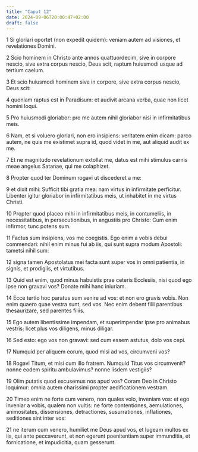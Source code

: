 ```yaml
---
title: "Caput 12"
date: 2024-09-06T20:00:47+02:00
draft: false
---
```



1 Si gloriari oportet (non expedit quidem): veniam autem ad visiones, et revelationes Domini.

2 Scio hominem in Christo ante annos quattuordecim, sive in corpore nescio, sive extra corpus nescio, Deus scit, raptum huiusmodi usque ad tertium caelum.

3 Et scio huiusmodi hominem sive in corpore, sive extra corpus nescio, Deus scit:

4 quoniam raptus est in Paradisum: et audivit arcana verba, quae non licet homini loqui.

5 Pro huiusmodi gloriabor: pro me autem nihil gloriabor nisi in infirmitatibus meis.

6 Nam, et si voluero gloriari, non ero insipiens: veritatem enim dicam: parco autem, ne quis me existimet supra id, quod videt in me, aut aliquid audit ex me.

7 Et ne magnitudo revelationum extollat me, datus est mihi stimulus carnis meae angelus Satanae, qui me colaphizet.

8 Propter quod ter Dominum rogavi ut discederet a me:

9 et dixit mihi: Sufficit tibi gratia mea: nam virtus in infirmitate perficitur. Libenter igitur gloriabor in infirmitatibus meis, ut inhabitet in me virtus Christi.

10 Propter quod placeo mihi in infirmitatibus meis, in contumeliis, in necessitatibus, in persecutionibus, in angustiis pro Christo: Cum enim infirmor, tunc potens sum.

11 Factus sum insipiens, vos me coegistis. Ego enim a vobis debui commendari: nihil enim minus fui ab iis, qui sunt supra modum Apostoli: tametsi nihil sum:

12 signa tamen Apostolatus mei facta sunt super vos in omni patientia, in signis, et prodigiis, et virtutibus.

13 Quid est enim, quod minus habuistis prae ceteris Ecclesiis, nisi quod ego ipse non gravavi vos? Donate mihi hanc iniuriam.

14 Ecce tertio hoc paratus sum venire ad vos: et non ero gravis vobis. Non enim quaero quae vestra sunt, sed vos. Nec enim debent filii parentibus thesaurizare, sed parentes filiis.

15 Ego autem libentissime impendam, et superimpendar ipse pro animabus vestris: licet plus vos diligens, minus diligar.

16 Sed esto: ego vos non gravavi: sed cum essem astutus, dolo vos cepi.

17 Numquid per aliquem eorum, quod misi ad vos, circumveni vos?

18 Rogavi Titum, et misi cum illo fratrem. Numquid Titus vos circumvenit? nonne eodem spiritu ambulavimus? nonne iisdem vestigiis?

19 Olim putatis quod excusemus nos apud vos? Coram Deo in Christo loquimur: omnia autem charissimi propter aedificationem vestram.

20 Timeo enim ne forte cum venero, non quales volo, inveniam vos: et ego inveniar a vobis, qualem non vultis: ne forte contentiones, aemulationes, animositates, dissensiones, detractiones, susurrationes, inflationes, seditiones sint inter vos:

21 ne iterum cum venero, humiliet me Deus apud vos, et lugeam multos ex iis, qui ante peccaverunt, et non egerunt poenitentiam super immunditia, et fornicatione, et impudicitia, quam gesserunt.

